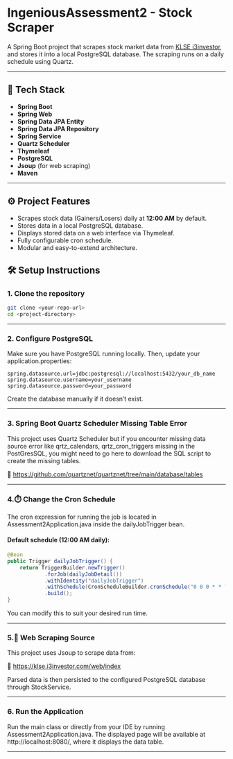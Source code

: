 # IngeniousAssessment2 - Stock Scraper

A Spring Boot project that scrapes stock market data from [KLSE i3investor](https://klse.i3investor.com/web/index), and stores it into a local PostgreSQL database. The scraping runs on a daily schedule using Quartz.

---

## 🚀 Tech Stack

- **Spring Boot**
- **Spring Web**
- **Spring Data JPA Entity**
- **Spring Data JPA Repository**
- **Spring Service**
- **Quartz Scheduler**
- **Thymeleaf**
- **PostgreSQL**
- **Jsoup** (for web scraping)
- **Maven**

---
## ⚙️ Project Features

- Scrapes stock data (Gainers/Losers) daily at **12:00 AM** by default.
- Stores data in a local PostgreSQL database.
- Displays stored data on a web interface via Thymeleaf.
- Fully configurable cron schedule.
- Modular and easy-to-extend architecture.

## 🛠️ Setup Instructions

### 1. Clone the repository

```bash
git clone <your-repo-url>
cd <project-directory>
```

---
### 2. Configure PostgreSQL
Make sure you have PostgreSQL running locally. Then, update your application.properties:
```
spring.datasource.url=jdbc:postgresql://localhost:5432/your_db_name
spring.datasource.username=your_username
spring.datasource.password=your_password
```
Create the database manually if it doesn’t exist.

---
### 3. Spring Boot Quartz Scheduler Missing Table Error

This project uses Quartz Scheduler but if you encounter missing data source error like qrtz_calendars, qrtz_cron_triggers missing in the PostGresSQL, you might need to go here to download the SQL script to create the missing tables.

🔗 https://github.com/quartznet/quartznet/tree/main/database/tables


---
### 4.⏱️ Change the Cron Schedule
The cron expression for running the job is located in Assessment2Application.java inside the dailyJobTrigger bean.

#### Default schedule (12:00 AM daily):

```java
@Bean
public Trigger dailyJobTrigger() {
    return TriggerBuilder.newTrigger()
            .forJob(dailyJobDetail())
            .withIdentity("dailyJobTrigger")
            .withSchedule(CronScheduleBuilder.cronSchedule("0 0 0 * * ?")) // 12:00 AM daily
            .build();
}
```
You can modify this to suit your desired run time.

---
### 5.📡 Web Scraping Source
This project uses Jsoup to scrape data from:

🔗 https://klse.i3investor.com/web/index

Parsed data is then persisted to the configured PostgreSQL database through StockService.

---
### 6. Run the Application
Run the main class or directly from your IDE by running Assessment2Application.java. The displayed page will be available at http://localhost:8080/, where it displays the data table.

---